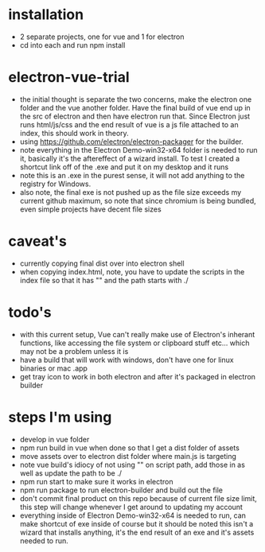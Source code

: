 # installation

- 2 separate projects, one for vue and 1 for electron
- cd into each and run npm install

# electron-vue-trial

- the initial thought is separate the two concerns, make the electron one folder and the vue another folder. Have the final build of vue end up in the src of electron and then have electron run that. Since Electron just runs html/js/css and the end result of vue is a js file attached to an index, this should work in theory.
- using https://github.com/electron/electron-packager for the builder.
- note everything in the Electron Demo-win32-x64 folder is needed to run it, basically it's the aftereffect of a wizard install. To test I created a shortcut link off of the .exe and put it on my desktop and it runs
- note this is an .exe in the purest sense, it will not add anything to the registry for Windows.
- also note, the final exe is not pushed up as the file size exceeds my current github maximum, so note that since chromium is being bundled, even simple projects have decent file sizes

# caveat's

- currently copying final dist over into electron shell
- when copying index.html, note, you have to update the scripts in the index file so that it has "" and the path starts with ./

# todo's

- with this current setup, Vue can't really make use of Electron's inherant functions, like accessing the file system or clipboard stuff etc... which may not be a problem unless it is
- have a build that will work with windows, don't have one for linux binaries or mac .app
- get tray icon to work in both electron and after it's packaged in electron builder

# steps I'm using

- develop in vue folder
- npm run build in vue when done so that I get a dist folder of assets
- move assets over to electron dist folder where main.js is targeting
- note vue build's idiocy of not using "" on script path, add those in as well as update the path to be ./
- npm run start to make sure it works in electron
- npm run package to run electron-builder and build out the file
- don't commit final product on this repo because of current file size limit, this step will change whenever I get around to updating my account
- everything inside of Electron Demo-win32-x64 is needed to run, can make shortcut of exe inside of course but it should be noted this isn't a wizard that installs anything, it's the end result of an exe and it's assets needed to run.
